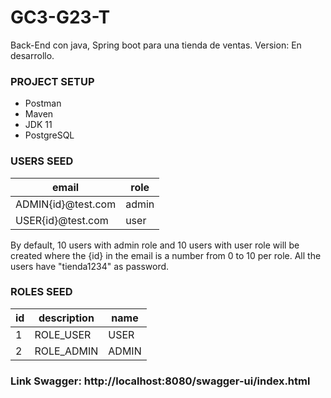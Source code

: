 # GC3-G23-T

Back-End con java, Spring boot para una tienda de ventas.
Version: En desarrollo.


### PROJECT SETUP

- Postman
- Maven
- JDK 11
- PostgreSQL




### USERS SEED

| email              | role  |  
|--------------------|-------|
| ADMIN{id}@test.com | admin | 
| USER{id}@test.com  | user  | 

By default, 10 users with admin role and 10 users with user role will be created where the {id} in
the email is a number from 0 to 10 per role. All the users have "tienda1234" as password.

### ROLES SEED

| id |  description |  name   |
|----|--------------|---------| 
| 1  |  ROLE_USER   |  USER   |
| 2  |  ROLE_ADMIN  |  ADMIN  | 

### Link Swagger: http://localhost:8080/swagger-ui/index.html
